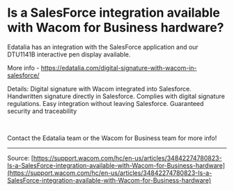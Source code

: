# Is a SalesForce integration available with Wacom for Business hardware?

Edatalia has an integration with the SalesForce application and our DTU1141B interactive pen display available.

More info - https://edatalia.com/digital-signature-with-wacom-in-salesforce/

Details:
Digital signature with Wacom integrated into Salesforce.
Handwritten signature directly in Salesforce.
Complies with digital signature regulations.
Easy integration without leaving Salesforce.
Guaranteed security and traceability


 

Contact the Edatalia team or the Wacom for Business team for more info!

---
Source: [https://support.wacom.com/hc/en-us/articles/34842274780823-Is-a-SalesForce-integration-available-with-Wacom-for-Business-hardware](https://support.wacom.com/hc/en-us/articles/34842274780823-Is-a-SalesForce-integration-available-with-Wacom-for-Business-hardware)
